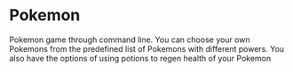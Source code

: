 # Pokemon
Pokemon game through command line.
You can choose your own Pokemons from the predefined list of Pokemons with different powers. You also have the options of using potions to regen health of your Pokemon
